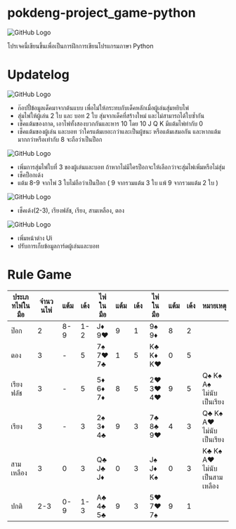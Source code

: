 # pokdeng-project_game-python

![GitHub Logo](https://shields.io/badge/Python-3-blue)

โปรเจคนี้เขียนขึ้นเพื่อเป็นการฝึกการเขียนโปรแกรมภาษา Python

# Updatelog
![GitHub Logo](https://shields.io/badge/Version-1.0-green)
 - ก๊อปปี้ข้อมูลเด็คมาจากต้นแบบ เพื่อไม่ให้กระทบกับเด็คหลักเมื่อผู้เล่นสุ่มหยิบไพ่
 - สุ่มไพ่ให้ผู้เล่น 2 ใบ และ บอท 2 ใบ สุ่มจากเด็คที่สร้างใหม่ และไม่สามารถได้ใบซ้ำกัน
 - เช็คแต้มของกาด, เอาไพ่ทั้งสองบวกกันและหาร 10 โดย 10 J Q K มีแต้มไพ่ท่ากับ 0
 - เช็คแต้มของผู้เล่น และบอท ว่าใครแต้มเยอะกว่าและเป็นผู้ชนะ หรือแต้มเสมอกัน และหากแต้มมากกว่าหรือเท่ากับ 8 จะถือว่าเป็นป็อก
 
 ![GitHub Logo](https://shields.io/badge/Version-1.1-green)
 - เพิ่มการสุ่มไพ่ใบที่ 3 ของผู้เล่นและบอท ถ้าหากไม่มีใครป็อกจะให้เลือกว่าจะสุ่มไพ่เพิ่มหรือไม่สุ่ม
 - เช็คป็อกเด้ง
 - แต้ม 8-9 จากไพ่ 3 ใบไม่ถือว่าเป็นป็อก ( 9 จากรวมแต้ม 3 ใบ แพ้ 9 จากรวมแต้ม 2 ใบ )
 
 ![GitHub Logo](https://shields.io/badge/Version-1.2-green)
- เช็คเด้ง(2-3), เรียงฟลัช, เรียง, สามเหลือง, ตอง

![GitHub Logo](https://shields.io/badge/Version-2.4-green)<br>
- เพิ่มหน้าต่าง Ui
- ปรับการเก็บข้อมูลการ์ดผู้เล่นและบอท

<!-- # Coming Soon
![GitHub Logo](https://shields.io/badge/NextUpdate->>>-orange) -->

# Rule Game
ประเภทไพ่ในมือ | จำนวนไพ่ | แต้ม | เด้ง | ไพ่ในมือ | แต้ม | เด้ง | ไพ่ในมือ | แต้ม | เด้ง | หมายเหตุ
------|------|------|------|------|------|------|------|------|------|------
ป๊อก | 2 | 8-9 | 1-2 | J♦ 9♥ | 9 | 1 | 9♠ 9♦ | 8 | 2
ตอง | 3 | - | 5 | 7♠ 7♥ 7♣ | 1 | 5 | K♣ K♦ K♥ | 0 | 5
เรียงฟลัช | 3 | - | 5 | 5♦ 6♦ 7♦ | 8 | 5 | 2♥ 3♥ 4♥ | 9 | 5 | Q♠ K♠ A♠<br>ไม่นับเป็นเรียง
เรียง | 3 | - | 3 | 2♠ 3♦ 4♣ | 9 | 3 | 7♣ 8♣ 9♥ | 4 | 3 | Q♣ K♠ A♥<br>ไม่นับเป็นเรียง
สามเหลือง | 3 | 0 | 3 | Q♣ J♣ J♦ | 0 | 3 | J♠ J♦ K♠ | 0 | 3 | K♣ K♠ A♥<br>ไม่นับเป็นสามเหลือง
ปกติ | 2-3 | 0-9 | 1-3 | A♣ 4♣ 5♣ | 9 | 3 | 5♥ 7♥ 7♠ | 9 | 1